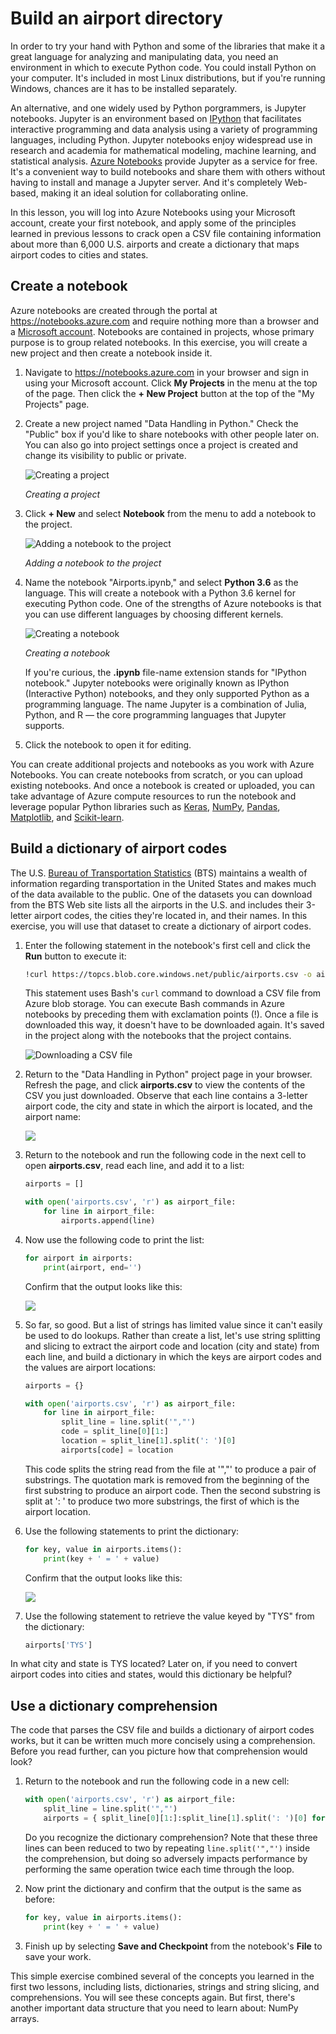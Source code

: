 # Build an airport directory

In order to try your hand with Python and some of the libraries that make it a great language for analyzing and manipulating data, you need an environment in which to execute Python code. You could install Python on your computer. It's included in most Linux distributions, but if you're running Windows, chances are it has to be installed separately.

An alternative, and one widely used by Python porgrammers, is Jupyter notebooks. Jupyter is an environment based on [IPython](https://ipython.org/) that facilitates interactive programming and data analysis using a variety of programming languages, including Python. Jupyter notebooks enjoy widespread use in research and academia for mathematical modeling, machine learning, and statistical analysis. [Azure Notebooks](https//notebooks.azure.com) provide Jupyter as a service for free. It's a convenient way to build notebooks and share them with others without having to install and manage a Jupyter server. And it's completely Web-based, making it an ideal solution for collaborating online.

In this lesson, you will log into Azure Notebooks using your Microsoft account, create your first notebook, and apply some of the principles learned in previous lessons to crack open a CSV file containing information about more than 6,000 U.S. airports and create a dictionary that maps airport codes to cities and states.

## Create a notebook

Azure notebooks are created through the portal at https://notebooks.azure.com and require nothing more than a browser and a [Microsoft account](https://account.microsoft.com/account). Notebooks are contained in projects, whose primary purpose is to group related notebooks. In this exercise, you will create a new project and then create a notebook inside it.

1. Navigate to https://notebooks.azure.com in your browser and sign in using your Microsoft account. Click **My Projects** in the menu at the top of the page. Then click the **+ New Project** button at the top of the "My Projects" page.

1. Create a new project named "Data Handling in Python." Check the "Public" box if you'd like to share notebooks with other people later on. You can also go into project settings once a project is created and change its visibility to public or private. 

	![Creating a project](media/add-project.png)

	_Creating a project_

1. Click **+ New** and select **Notebook** from the menu to add a notebook to the project.

	![Adding a notebook to the project](media/add-notebook-1.png)

	_Adding a notebook to the project_

1. Name the notebook "Airports.ipynb," and select **Python 3.6** as the language. This will create a notebook with a Python 3.6 kernel for executing Python code. One of the strengths of Azure notebooks is that you can use different languages by choosing different kernels.

	![Creating a notebook](media/add-notebook-2.png)

	_Creating a notebook_

	If you're curious, the **.ipynb** file-name extension stands for "IPython notebook." Jupyter notebooks were originally known as IPython (Interactive Python) notebooks, and they only supported Python as a programming language. The name Jupyter is a combination of Julia, Python, and R — the core programming languages that Jupyter supports.

1. Click the notebook to open it for editing.

You can create additional projects and notebooks as you work with Azure Notebooks. You can create notebooks from scratch, or you can upload existing notebooks. And once a notebook is created or uploaded, you can take advantage of Azure compute resources to run the notebook and leverage popular Python libraries such as [Keras](https://keras.io/), [NumPy](http://www.numpy.org/), [Pandas](https://pandas.pydata.org/), [Matplotlib](https://matplotlib.org/), and [Scikit-learn](https://scikit-learn.org/stable/index.html).

## Build a dictionary of airport codes

The U.S. [Bureau of Transportation Statistics](https://www.transtats.bts.gov/) (BTS) maintains a wealth of information regarding transportation in the United States and makes much of the data available to the public. One of the datasets you can download from the BTS Web site lists all the airports in the U.S. and includes their 3-letter airport codes, the cities they're located in, and their names. In this exercise, you will use that dataset to create a dictionary of airport codes.

1. Enter the following statement in the notebook's first cell and click the **Run** button to execute it:

	```bash
	!curl https://topcs.blob.core.windows.net/public/airports.csv -o airports.csv
	```

	This statement uses Bash's `curl` command to download a CSV file from Azure blob storage. You can execute Bash commands in Azure notebooks by preceding them with exclamation points (!). Once a file is downloaded this way, it doesn't have to be downloaded again. It's saved in the project along with the notebooks that the project contains.

	![Downloading a CSV file](media/first-run.png)

1. Return to the "Data Handling in Python" project page in your browser. Refresh the page, and click **airports.csv** to view the contents of the CSV you just downloaded. Observe that each line contains a 3-letter airport code, the city and state in which the airport is located, and the airport name:

	![](media/airport-codes-raw.png)

1. Return to the notebook and run the following code in the next cell to open **airports.csv**, read each line, and add it to a list:

	```python
	airports = []
	
	with open('airports.csv', 'r') as airport_file:
	    for line in airport_file:
	        airports.append(line)
	```

1. Now use the following code to print the list:

	```python
	for airport in airports:
	    print(airport, end='')

	```

	Confirm that the output looks like this:

	![](media/airport-list.png)

1. So far, so good. But a list of strings has limited value since it can't easily be used to do lookups. Rather than create a list, let's use string splitting and slicing to extract the airport code and location (city and state) from each line, and build a dictionary in which the keys are airport codes and the values are airport locations:

	```python
	airports = {}
	
	with open('airports.csv', 'r') as airport_file:
	    for line in airport_file:
	        split_line = line.split('","')
	        code = split_line[0][1:]
	        location = split_line[1].split(': ')[0]
	        airports[code] = location
	``` 

	This code splits the string read from the file at '","' to produce a pair of substrings. The quotation mark is removed from the beginning of the first substring to produce an airport code. Then the second substring is split at ': ' to produce two more substrings, the first of which is the airport location.

1. Use the following statements to print the dictionary:

	```python
	for key, value in airports.items():
	    print(key + ' = ' + value)
	```

	Confirm that the output looks like this:

	![](media/airport-dict.png)

1. Use the following statement to retrieve the value keyed by "TYS" from the dictionary:

	```python
	airports['TYS']
	```

In what city and state is TYS located? Later on, if you need to convert airport codes into cities and states, would this dictionary be helpful?

## Use a dictionary comprehension

The code that parses the CSV file and builds a dictionary of airport codes works, but it can be written much more concisely using a comprehension. Before you read further, can you picture how that comprehension would look?

1. Return to the notebook and run the following code in a new cell:

	```python
	with open('airports.csv', 'r') as airport_file:
	    split_line = line.split('","')
	    airports = { split_line[0][1:]:split_line[1].split(': ')[0] for line in airport_file }
	```

	Do you recognize the dictionary comprehension? Note that these three lines can been reduced to two by repeating `line.split('","')` inside the comprehension, but doing so adversely impacts performance by performing the same operation twice each time through the loop. 

1. Now print the dictionary and confirm that the output is the same as before:

	```python
	for key, value in airports.items():
	    print(key + ' = ' + value)
	```

1. Finish up by selecting **Save and Checkpoint** from the notebook's **File** to save your work.

This simple exercise combined several of the concepts you learned in the first two lessons, including lists, dictionaries, strings and string slicing, and comprehensions. You will see these concepts again. But first, there's another important data structure that you need to learn about: NumPy arrays.